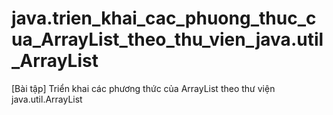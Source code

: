# java.trien_khai_cac_phuong_thuc_cua_ArrayList_theo_thu_vien_java.util_ArrayList
[Bài tập] Triển khai các phương thức của ArrayList theo thư viện java.util.ArrayList
